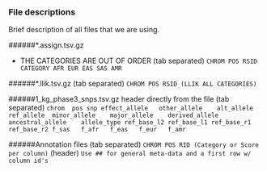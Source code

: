 ### File descriptions
Brief description of all files that we are using.

######\*.assign.tsv.gz
- THE CATEGORIES ARE OUT OF ORDER
(tab separated)
`CHROM POS RSID CATEGORY AFR EUR EAS SAS AMR`

######\*.llik.tsv.gz
(tab separated)
`CHROM POS RSID (LLIK ALL CATEGORIES)`

######1_kg_phase3_snps.tsv.gz
header directly from the file
(tab separated)
`chrom	pos	snp	effect_allele	other_allele	alt_allele	ref_allele	minor_allele	major_allele	derived_allele	ancestral_allele	allele_type	ref_base_l2	ref_base_l1	ref_base_r1	ref_base_r2	f_sas	f_afr	f_eas	f_eur	f_amr`


######Annotation files
(tab separated)
`CHROM POS RID (Category or Score per column)` 
(header)
`Use ## for general meta-data and a first row w/ column id's`
